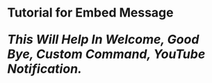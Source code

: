 <h1>Tutorial for Embed Message


*This Will Help In __Welcome, Good Bye, Custom Command, YouTube Notification__.*

